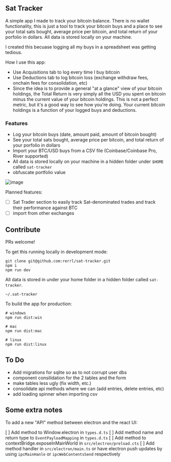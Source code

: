 ## Sat Tracker

A simple app I made to track your bitcoin balance. There is no wallet functionality, this is just a tool to track your bitcoin buys and a place to see your total sats bought, average price per bitcoin, and total return of your porfolio in dollars. All data is stored locally on your machine.

I created this becuase logging all my buys in a spreadsheet was getting tedious.

How I use this app:

- Use Acquisitions tab to log every time I buy bitcoin
- Use Deductions tab to log bitcoin loss (exchange withdraw fees, onchain fees for consolidation, etc)
- Since the idea is to provide a general "at a glance" view of your bitcoin holdings, the Total Return is very simply all the USD you spent on bitcoin minus the current value of your bitcoin holdings. This is not a perfect metric, but it's a good way to see how you're doing. Your current bitcoin holdings is a function of your logged buys and deductions.

### Features

- Log your bitcoin buys (date, amount paid, amount of bitcoin bought)
- See your total sats bought, average price per bitcoin, and total return of your porfolio in dollars
- Import your BTC/USD buys from a CSV file (Coinbase/Coinbase Pro, River supported)
- All data is stored locally on your machine in a hidden folder under `$HOME` called `sat-tracker`
- obfuscate portfolio value

![image](https://github.com/user-attachments/assets/a65523aa-9bed-4b36-8b43-ae09e771bdc5)

Planned features:

- [ ] Sat Trader section to easily track Sat-denominated trades and track their performance against BTC
- [ ] import from other exchanges

## Contribute

PRs welcome!

To get this running locally in development mode:

```
git clone git@github.com:rerrl/sat-tracker.git
npm i
npm run dev
```

All data is stored in under your home folder in a hidden folder called `sat-tracker`.

`~/.sat-tracker`

To build the app for production:

```
# windows
npm run dist:win

# mac
npm run dist:mac

# linux
npm run dist:linux

```

## To Do

- Add migrations for sqlite so as to not corrupt user dbs
- component consilidation for the 2 tables and the form
- make tables less ugly (fix width, etc.)
- consolidate api methods where we can (add entries, delete entries, etc)
- add loading spinner when importing csv

## Some extra notes

To add a new "API" method between electron and the react UI:

[ ] Add method to Window.electron in `types.d.ts`
[ ] Add method name and return type to `EventPayloadMapping` in `types.d.ts`
[ ] Add method to contextBridge.exposeInMainWorld in `src/electron/preload.cts`
[ ] Add method handler in `src/electron/main.ts` or have electron push updates by using `ipcMainHanle` or `ipcWebContentsSend` respectively
